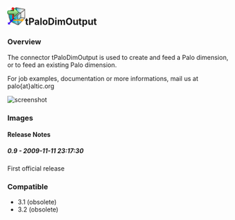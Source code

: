 ## <img src='./logo.jpg' width='40' height='40'>tPaloDimOutput

### Overview
The connector tPaloDimOutput is used to create and feed a Palo dimension, or to feed an existing Palo dimension.

For job examples, documentation or more informations, mail us at palo{at}altic.org


![screenshot](https://talendforge.org/exchange/tos/upload_tos/extension-219/screenshot.jpg)
### Images




#### Release Notes

##### 0.9 - 2009-11-11 23:17:30
First official release
### Compatible
 -  3.1 (obsolete)
 -   3.2 (obsolete)